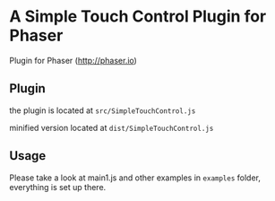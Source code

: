 A Simple Touch Control Plugin for Phaser
===========================================================

Plugin for Phaser (http://phaser.io)

## Plugin

the plugin is located at `src/SimpleTouchControl.js`

minified version located at `dist/SimpleTouchControl.js`

## Usage

Please take a look at main1.js and other examples in `examples` folder, everything is set up there.

